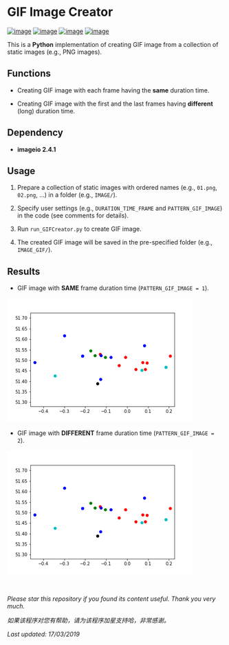 # GIF Image Creator

[![image](https://img.shields.io/badge/license-MIT-lightgrey.svg)]()
[![image](https://img.shields.io/badge/python-3.7-blue.svg)]()
[![image](https://img.shields.io/badge/status-stable-brightgreen.svg)]()
[![image](https://img.shields.io/badge/build-passing-brightgreen.svg)]()

This is a **Python** implementation of creating GIF image from a collection of static images (e.g., PNG images).

## Functions

- Creating GIF image with each frame having the **same** duration time.

- Creating GIF image with the first and the last frames having **different** (long) duration time.

## Dependency

* __imageio 2.4.1__

## Usage

1. Prepare a collection of static images with ordered names (e.g., `01.png`, `02.png`, ...) in a folder (e.g., `IMAGE/`).

2. Specify user settings (e.g., `DURATION_TIME_FRAME` and `PATTERN_GIF_IMAGE`) in the code (see comments for details).

2. Run `run_GIFCreator.py` to create GIF image.

3. The created GIF image will be saved in the pre-specified folder (e.g., `IMAGE_GIF/`).

## Results

- GIF image with **SAME** frame duration time (`PATTERN_GIF_IMAGE = 1`).

![Equivariance](https://github.com/HeZhang1994/gif-creator/blob/master/IMAGE_GIF/imgGIF_SAME.gif)

- GIF image with **DIFFERENT** frame duration time (`PATTERN_GIF_IMAGE = 2`).

![Equivariance](https://github.com/HeZhang1994/gif-creator/blob/master/IMAGE_GIF/imgGIF_DIFF.gif)

<br>

<i>Please star this repository if you found its content useful. Thank you very much.</i>

<i>如果该程序对您有帮助，请为该程序加星支持哈，非常感谢。</i>

<i>Last updated: 17/03/2019</i>
